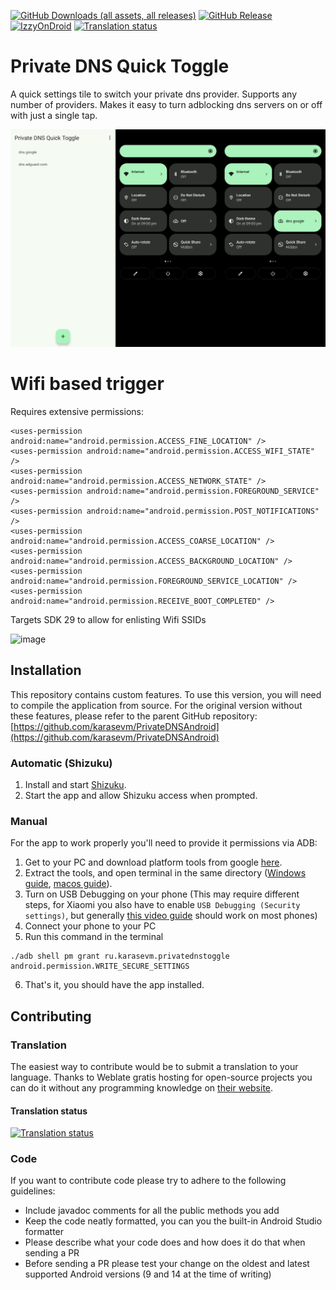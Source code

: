 [![GitHub Downloads (all assets, all releases)](https://img.shields.io/github/downloads/karasevm/PrivateDNSAndroid/total)](https://github.com/karasevm/PrivateDNSAndroid/releases/latest)
[![GitHub Release](https://img.shields.io/github/v/release/karasevm/PrivateDNSAndroid)](https://github.com/karasevm/PrivateDNSAndroid/releases/latest)
[![IzzyOnDroid](https://img.shields.io/endpoint?url=https://apt.izzysoft.de/fdroid/api/v1/shield/ru.karasevm.privatednstoggle&label=IzzyOnDroid)](https://apt.izzysoft.de/fdroid/index/apk/ru.karasevm.privatednstoggle)
[![Translation status](https://hosted.weblate.org/widget/privatednsandroid/private-dns-quick-toggle/svg-badge.svg)](https://hosted.weblate.org/engage/privatednsandroid/)

# Private DNS Quick Toggle
A quick settings tile to switch your private dns provider. Supports any number of providers. Makes it easy to turn adblocking dns servers on or off with just
a single tap.

![Private DNS app screenshot](readme.jpg)

# Wifi based trigger
Requires extensive permissions:
    
    <uses-permission android:name="android.permission.ACCESS_FINE_LOCATION" />
    <uses-permission android:name="android.permission.ACCESS_WIFI_STATE" />
    <uses-permission android:name="android.permission.ACCESS_NETWORK_STATE" />
    <uses-permission android:name="android.permission.FOREGROUND_SERVICE" />
    <uses-permission android:name="android.permission.POST_NOTIFICATIONS" />
    <uses-permission android:name="android.permission.ACCESS_COARSE_LOCATION" />
    <uses-permission android:name="android.permission.ACCESS_BACKGROUND_LOCATION" />
    <uses-permission android:name="android.permission.FOREGROUND_SERVICE_LOCATION" />
    <uses-permission android:name="android.permission.RECEIVE_BOOT_COMPLETED" />

Targets SDK 29 to allow for enlisting Wifi SSIDs

<img width="411" height="884" alt="image" src="https://github.com/user-attachments/assets/b4392020-54f7-4a8d-a34f-88838f19b1e6" />


## Installation
This repository contains custom features. To use this version, you will need to compile the application from source.
For the original version without these features, please refer to the parent GitHub repository: [https://github.com/karasevm/PrivateDNSAndroid](https://github.com/karasevm/PrivateDNSAndroid)

### Automatic (Shizuku)
1. Install and start [Shizuku](https://shizuku.rikka.app/).
2. Start the app and allow Shizuku access when prompted.

### Manual
For the app to work properly you'll need to provide it permissions via ADB:

1. Get to your PC and download platform tools from google [here](https://developer.android.com/studio/releases/platform-tools).
2. Extract the tools, and open terminal in the same directory ([Windows guide](https://youtu.be/6vVFmOcIADg?t=38), [macos guide](https://www.howtogeek.com/210147/how-to-open-terminal-in-the-current-os-x-finder-location/)).
3. Turn on USB Debugging on your phone (This may require different steps, for Xiaomi you also have to enable `USB Debugging (Security settings)`, but generally [this video guide](https://youtu.be/Ucs34BkfPB0?t=29) should work on most phones)
4. Connect your phone to your PC
5. Run this command in the terminal

```
./adb shell pm grant ru.karasevm.privatednstoggle android.permission.WRITE_SECURE_SETTINGS
```

6. That's it, you should have the app installed.

## Contributing

### Translation
The easiest way to contribute would be to submit a translation to your language. Thanks to Weblate gratis hosting for open-source projects you can do it without any programming knowledge on [their website](https://hosted.weblate.org/engage/privatednsandroid/).
#### Translation status
<a href="https://hosted.weblate.org/engage/privatednsandroid/">
<img src="https://hosted.weblate.org/widget/privatednsandroid/private-dns-quick-toggle/multi-auto.svg" alt="Translation status" />
</a>

### Code
If you want to contribute code please try to adhere to the following guidelines:
- Include javadoc comments for all the public methods you add
- Keep the code neatly formatted, you can you the built-in Android Studio formatter
- Please describe what your code does and how does it do that when sending a PR
- Before sending a PR please test your change on the oldest and latest supported Android versions (9 and 14 at the time of writing)
